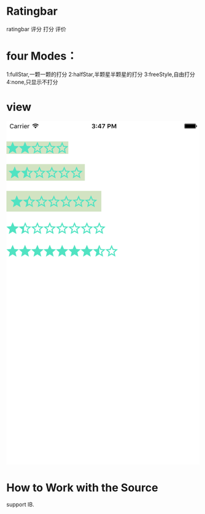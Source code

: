 # Ratingbar
ratingbar  评分 打分 评价
# four Modes：
1:fullStar,一颗一颗的打分
2:halfStar,半颗星半颗星的打分
3:freeStyle,自由打分
4:none,只显示不打分

# view
![image1](https://github.com/xiaohepan/Ratingbar/raw/master/pic.png)
# How to Work with the Source
support IB.